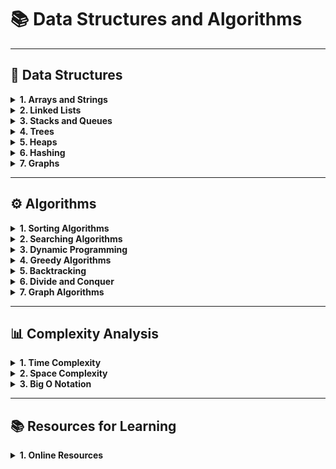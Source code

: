 # 📚 Data Structures and Algorithms

---

## 🔢 Data Structures

<details>
<summary><strong>1. Arrays and Strings</strong></summary>

<div style="border: 1px solid #ccc; padding: 10px; border-radius: 5px; background-color: #f9f9f9;">
> استكشاف العمليات المختلفة على المصفوفات والنصوص.
</div>

<br>
- <a href="https://github.com/a7med-elgohary/Fundamentals/blob/master/Arrays%20%26%20Strings/Arrays_in_CSharp%20.md" style="text-decoration: none; color: inherit;">📄 Arrays</a><br>
<br>
- <a href="https://github.com/a7med-elgohary/Fundamentals/blob/master/Arrays%20&%20Strings/Strings_in_Cshap.md" style="text-decoration: none; color: inherit;">📄 Strings</a><br>
<br>
- <a href="https://www.geeksforgeeks.org/matrix-in-data-structure/" style="text-decoration: none; color: inherit;">📄 Matrix/Grid</a><br>
<br>

</details>

<details>
<summary><strong>2. Linked Lists</strong></summary>

<div style="border: 1px solid #ccc; padding: 10px; border-radius: 5px; background-color: #f9f9f9;">
> هياكل البيانات المرتبطة واستخداماتها.
</div>

<br>
- <a href="https://www.geeksforgeeks.org/data-structures/linked-list/" style="text-decoration: none; color: inherit;">🔗 Singly Linked List</a><br>
<br>
- <a href="https://www.geeksforgeeks.org/doubly-linked-list/" style="text-decoration: none; color: inherit;">🔗 Doubly Linked List</a><br>
<br>
- <a href="https://www.geeksforgeeks.org/circular-linked-list/" style="text-decoration: none; color: inherit;">🔗 Circular Linked List</a><br>
<br>

</details>

<details>
<summary><strong>3. Stacks and Queues</strong></summary>

<div style="border: 1px solid #ccc; padding: 10px; border-radius: 5px; background-color: #f9f9f9;">
> هياكل التخزين القائمة على المبادئ LIFO وFIFO.
</div>

<br>
- <a href="https://www.geeksforgeeks.org/stack-data-structure/" style="text-decoration: none; color: inherit;">🗂️ Stack</a><br>
<br>
- <a href="https://www.geeksforgeeks.org/queue-data-structure/" style="text-decoration: none; color: inherit;">🗂️ Queue</a><br>
<br>
- <a href="https://www.geeksforgeeks.org/priority-queue/" style="text-decoration: none; color: inherit;">🗂️ Priority Queue</a><br>
<br>
- <a href="https://www.geeksforgeeks.org/deque-data-structure/" style="text-decoration: none; color: inherit;">🗂️ Deque</a><br>
<br>

</details>

<details>
<summary><strong>4. Trees</strong></summary>

<div style="border: 1px solid #ccc; padding: 10px; border-radius: 5px; background-color: #f9f9f9;">
> الهياكل الشجرية وفروعها المتقدمة.
</div>

<br>
- <a href="https://www.geeksforgeeks.org/binary-tree-data-structure/" style="text-decoration: none; color: inherit;">🌳 Binary Tree</a><br>
<br>
- <a href="https://www.geeksforgeeks.org/binary-search-tree-data-structure/" style="text-decoration: none; color: inherit;">🌳 Binary Search Tree (BST)</a><br>
<br>
- <a href="https://www.geeksforgeeks.org/avl-tree-set-1-insertion/" style="text-decoration: none; color: inherit;">🌳 AVL Tree</a><br>
<br>
- <a href="https://www.geeksforgeeks.org/red-black-tree-set-1-introduction-2/" style="text-decoration: none; color: inherit;">🌳 Red-Black Tree</a><br>
<br>
- <a href="https://www.geeksforgeeks.org/b-tree-set-1-introduction-2/" style="text-decoration: none; color: inherit;">🌳 B-Tree</a><br>
<br>
- <a href="https://www.geeksforgeeks.org/introduction-of-b-tree/" style="text-decoration: none; color: inherit;">🌳 B+ Tree</a><br>
<br>

</details>

<details>
<summary><strong>5. Heaps</strong></summary>

<div style="border: 1px solid #ccc; padding: 10px; border-radius: 5px; background-color: #f9f9f9;">
> هياكل البيانات القائمة على الشجرة المستخدمة لتخزين البيانات بشكل فعال.
</div>

<br>
- <a href="https://www.geeksforgeeks.org/binary-heap/" style="text-decoration: none; color: inherit;">💼 Binary Heap</a><br>
<br>
- <a href="https://www.geeksforgeeks.org/fibonacci-heap/" style="text-decoration: none; color: inherit;">💼 Fibonacci Heap</a><br>
<br>

</details>

<details>
<summary><strong>6. Hashing</strong></summary>

<div style="border: 1px solid #ccc; padding: 10px; border-radius: 5px; background-color: #f9f9f9;">
> تقنيات التخزين السريع للبيانات.
</div>

<br>
- <a href="https://www.geeksforgeeks.org/hashing-data-structure/" style="text-decoration: none; color: inherit;">🔑 Hash Tables</a><br>
<br>
- <a href="https://www.geeksforgeeks.org/hash-functions-in-data-structure/" style="text-decoration: none; color: inherit;">🔑 Hash Functions</a><br>
<br>

</details>

<details>
<summary><strong>7. Graphs</strong></summary>

<div style="border: 1px solid #ccc; padding: 10px; border-radius: 5px; background-color: #f9f9f9;">
> دراسة الهياكل البيانية وتطبيقاتها.
</div>

<br>
- <a href="https://www.geeksforgeeks.org/graph-representation/" style="text-decoration: none; color: inherit;">🕸️ Graph Representation (Adjacency Matrix/List)</a><br>
<br>
- <a href="https://www.geeksforgeeks.org/depth-first-search-or-dfs-in-graph/" style="text-decoration: none; color: inherit;">🕸️ Graph Traversal (DFS, BFS)</a><br>
<br>
- <a href="https://www.geeksforgeeks.org/minimum-spanning-tree-prims-algorithm/" style="text-decoration: none; color: inherit;">🕸️ Spanning Trees</a><br>
<br>
- <a href="https://www.geeksforgeeks.org/shortest-path-algorithms/" style="text-decoration: none; color: inherit;">🕸️ Shortest Path Algorithms (Dijkstra, Bellman-Ford)</a><br>
<br>

</details>

---

## ⚙️ Algorithms

<details>
<summary><strong>1. Sorting Algorithms</strong></summary>

<div style="border: 1px solid #ccc; padding: 10px; border-radius: 5px; background-color: #f9f9f9;">
> مجموعة متنوعة من خوارزميات الترتيب.
</div>

<br>
- <a href="https://www.geeksforgeeks.org/bubble-sort/" style="text-decoration: none; color: inherit;">🔄 Bubble Sort</a><br>
<br>
- <a href="https://www.geeksforgeeks.org/selection-sort/" style="text-decoration: none; color: inherit;">🔄 Selection Sort</a><br>
<br>
- <a href="https://www.geeksforgeeks.org/insertion-sort/" style="text-decoration: none; color: inherit;">🔄 Insertion Sort</a><br>
<br>
- <a href="https://www.geeksforgeeks.org/merge-sort/" style="text-decoration: none; color: inherit;">🔄 Merge Sort</a><br>
<br>
- <a href="https://www.geeksforgeeks.org/quick-sort/" style="text-decoration: none; color: inherit;">🔄 Quick Sort</a><br>
<br>
- <a href="https://www.geeksforgeeks.org/heap-sort/" style="text-decoration: none; color: inherit;">🔄 Heap Sort</a><br>
<br>
- <a href="https://www.geeksforgeeks.org/counting-sort/" style="text-decoration: none; color: inherit;">🔄 Counting Sort</a><br>
<br>
- <a href="https://www.geeksforgeeks.org/radix-sort/" style="text-decoration: none; color: inherit;">🔄 Radix Sort</a><br>
<br>

</details>

<details>
<summary><strong>2. Searching Algorithms</strong></summary>

<div style="border: 1px solid #ccc; padding: 10px; border-radius: 5px; background-color: #f9f9f9;">
> خوارزميات البحث الشائعة.
</div>

<br>
- <a href="https://www.geeksforgeeks.org/searching-algorithms/" style="text-decoration: none; color: inherit;">🔍 Linear Search</a><br>
<br>
- <a href="https://www.geeksforgeeks.org/binary-search/" style="text-decoration: none; color: inherit;">🔍 Binary Search</a><br>
<br>

</details>

<details>
<summary><strong>3. Dynamic Programming</strong></summary>

<div style="border: 1px solid #ccc; padding: 10px; border-radius: 5px; background-color: #f9f9f9;">
> تقنيات البرمجة الديناميكية.
</div>

<br>
- <a href="https://www.geeksforgeeks.org/fibonacci-number-2/" style="text-decoration: none; color: inherit;">💡 Fibonacci Sequence</a><br>
<br>
- <a href="https://www.geeksforgeeks.org/longest-common-subsequence-dp-4/" style="text-decoration: none; color: inherit;">💡 Longest Common Subsequence</a><br>
<br>
- <a href="https://www.geeksforgeeks.org/0-1-knapsack-problem-dp-10/" style="text-decoration: none; color: inherit;">💡 Knapsack Problem</a><br>
<br>

</details>

<details>
<summary><strong>4. Greedy Algorithms</strong></summary>

<div style="border: 1px solid #ccc; padding: 10px; border-radius: 5px; background-color: #f9f9f9;">
> خوارزميات الطمع المستخدمة في الحلول المثلى.
</div>

<br>
- <a href="https://www.geeksforgeeks.org/huffman-coding-greedy-2/" style="text-decoration: none; color: inherit;">📜 Huffman Coding</a><br>
<br>
- <a href="https://www.geeksforgeeks.org/kruskals-algorithm-using-disjoint-set-union/" style="text-decoration: none; color: inherit;">📜 Kruskal’s Algorithm</a><br>
<br>
- <a href="https://www.geeksforgeeks.org/prims-minimum-spanning-tree-algorithm/" style="text-decoration: none; color: inherit;">📜 Prim’s Algorithm</a><br>
<br>

</details>

<details>
<summary><strong>5. Backtracking</strong></summary>

<div style="border: 1px solid #ccc; padding: 10px; border-radius: 5px; background-color: #f9f9f9;">
> خوارزميات العودة الخلفية لمشكلات البحث.
</div>

<br>
- <a href="https://www.geeksforgeeks.org/n-queens-problem-backtracking-2/" style="text-decoration: none; color: inherit;">♟️ N-Queens Problem</a><br>
<br>
- <a href="https://www.geeksforgeeks.org/sudoku-backtracking-7/" style="text-decoration: none; color: inherit;">♟️ Sudoku Solver</a><br>
<br>

</details>

<details>
<summary><strong>6. Divide and Conquer</strong></summary>

<div style="border: 1px solid #ccc; padding: 10px; border-radius: 5px; background-color: #f9f9f9;">
> تقنيات القسمة والتغلب المستخدمة في خوارزميات الترتيب والبحث.
</div>

<br>
- <a href="https://www.geeksforgeeks.org/merge-sort/" style="text-decoration: none; color: inherit;">🧩 Merge Sort</a><br>
<br>
- <a href="https://www.geeksforgeeks.org/quick-sort/" style="text-decoration: none; color: inherit;">🧩 Quick Sort</a><br>
<br>
- <a href="https://www.geeksforgeeks.org/binary-search/" style="text-decoration: none; color: inherit;">🧩 Binary Search</a><br>
<br>

</details>

<details>
<summary><strong>7. Graph Algorithms</strong></summary>

<div style="border: 1px solid #ccc; padding: 10px; border-radius: 5px; background-color: #f9f9f9;">
> خوارزميات العمل على الرسوم البيانية.
</div>

<br>
- <a href="https://www.geeksforgeeks.org/depth-first-search-or-dfs-in-graph/" style="text-decoration: none; color: inherit;">🔍 Depth-First Search (DFS)</a><br>
<br>
- <a href="https://www.geeksforgeeks.org/breadth-first-search-or-bfs-in-graph/" style="text-decoration: none; color: inherit;">🔍 Breadth-First Search (BFS)</a><br>
<br>
- <a href="https://www.geeksforgeeks.org/dijkstras-shortest-path-algorithm/" style="text-decoration: none; color: inherit;">🔍 Dijkstra’s Algorithm</a><br>
<br>
- <a href="https://www.geeksforgeeks.org/bellman-ford-algorithm-dp-23/" style="text-decoration: none; color: inherit;">🔍 Bellman-Ford Algorithm</a><br>
<br>

</details>

---

## 📊 Complexity Analysis

<details>
<summary><strong>1. Time Complexity</strong></summary>

<div style="border: 1px solid #ccc; padding: 10px; border-radius: 5px; background-color: #f9f9f9;">
> تحليل الزمن المطلوب لتنفيذ الخوارزميات.
</div>

<br>
</details>

<details>
<summary><strong>2. Space Complexity</strong></summary>

<div style="border: 1px solid #ccc; padding: 10px; border-radius: 5px; background-color: #f9f9f9;">
> تحليل المساحة المطلوبة لتنفيذ الخوارزميات.
</div>

<br>
</details>

<details>
<summary><strong>3. Big O Notation</strong></summary>

<div style="border: 1px solid #ccc; padding: 10px; border-radius: 5px; background-color: #f9f9f9;">
> صيغة رياضية تستخدم لتمثيل تعقيد الوقت.
</div>

<br>
</details>

---

## 📚 Resources for Learning

<details>
<summary><strong>1. Online Resources</strong></summary>

<div style="border: 1px solid #ccc; padding: 10px; border-radius: 5px; background-color: #f9f9f9;">
> مصادر رائعة للتعلم عن هياكل البيانات والخوارزميات.
</div>

<br>
- <a href="https://www.geeksforgeeks.org/" style="text-decoration: none; color: inherit;">🌐 GeeksforGeeks</a><br>
<br>
- <a href="https://www.programiz.com/" style="text-decoration: none; color: inherit;">🌐 Programiz</a><br>
<br>
- <a href="https://www.w3schools.com/" style="text-decoration: none; color: inherit;">🌐 W3Schools</a><br>
<br>
- <a href="https://www.tutorialspoint.com/" style="text-decoration: none; color: inherit;">🌐 TutorialsPoint</a><br>
<br>

</details>
